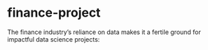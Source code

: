 # finance-project
The finance industry’s reliance on data makes it a fertile ground for impactful data science projects:
